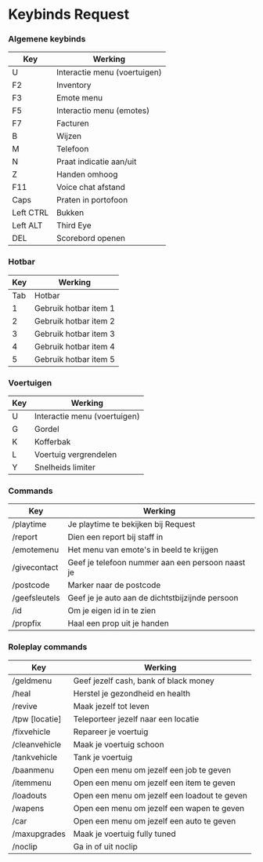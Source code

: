 # Keybinds Request



### Algemene keybinds
| **Key** | **Werking**  |
|---|---|
| U | Interactie menu (voertuigen)
| F2 | Inventory
| F3 | Emote menu
| F5 | Interactio menu (emotes)
| F7 | Facturen
| B | Wijzen
| M | Telefoon
| N | Praat indicatie aan/uit
| Z | Handen omhoog
| F11 | Voice chat afstand
| Caps | Praten in portofoon
| Left CTRL | Bukken
| Left ALT | Third Eye
| DEL | Scorebord openen

### Hotbar
| **Key** | **Werking**  |
|---|---|
| Tab | Hotbar
| 1 | Gebruik hotbar item 1
| 2 | Gebruik hotbar item 2
| 3 | Gebruik hotbar item 3
| 4 | Gebruik hotbar item 4
| 5 | Gebruik hotbar item 5

### Voertuigen
| **Key** | **Werking**  |
|---|---|
| U | Interactie menu (voertuigen)
| G | Gordel
| K | Kofferbak
| L | Voertuig vergrendelen
| Y | Snelheids limiter

### Commands
| **Key** | **Werking**  |
|---|---|
| /playtime | Je playtime te bekijken bij Request
| /report | Dien een report bij staff in
| /emotemenu | Het menu van emote's in beeld te krijgen
| /givecontact | Geef je telefoon nummer aan een persoon naast je
| /postcode | Marker naar de postcode
| /geefsleutels | Geef je je auto aan de dichtstbijzijnde persoon
| /id | Om je eigen id in te zien
| /propfix | Haal een prop uit je handen

### Roleplay commands
| **Key** | **Werking**  |
|---|---|
| /geldmenu | Geef jezelf cash, bank of black money
| /heal | Herstel je gezondheid en health
| /revive | Maak jezelf tot leven
| /tpw [locatie] | Teleporteer jezelf naar een locatie
| /fixvehicle | Repareer je voertuig
| /cleanvehicle | Maak je voertuig schoon
| /tankvehicle | Tank je voertuig
| /baanmenu | Open een menu om jezelf een job te geven
| /itemmenu | Open een menu om jezelf een item te geven
| /loadouts | Open een menu om jezelf een loadout te geven
| /wapens | Open een menu om jezelf een wapen te geven
| /car | Open een menu om jezelf een auto te geven
| /maxupgrades | Maak je voertuig fully tuned
| /noclip | Ga in of uit noclip 